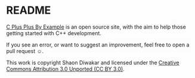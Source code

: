 # README

[C Plus Plus By Example](http://cplusplusbyexample.com) is an open source site, with the aim to help those getting started with C++ development.

If you see an error, or want to suggest an improvement, feel free to open a pull request ☺️.

This work is copyright Shaon Diwakar and licensed under the [Creative Commons Attribution 3.0 Unported (CC BY 3.0)](https://creativecommons.org/licenses/by/3.0/).
